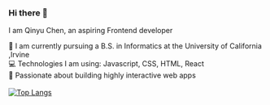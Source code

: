 ### Hi there 👋

<!--
**chloeqino/chloeqino** is a ✨ _special_ ✨ repository because its `README.md` (this file) appears on your GitHub profile.

Here are some ideas to get you started:

- 🔭 I’m currently working on ...
- 🌱 I’m currently learning ...
- 👯 I’m looking to collaborate on ... 
- 🤔 I’m looking for help with ...
- 💬 Ask me about ...
- 📫 How to reach me: ...
- 😄 Pronouns: ...
- ⚡ Fun fact: ...
-->
I am Qinyu Chen, an aspiring Frontend developer

📖 I am currently pursuing a B.S. in Informatics at the University of California ,Irvine<br>
💻 Technologies I am using: Javascript, CSS, HTML, React<br>
💜 Passionate about building highly interactive web apps<br>
<br>
[![Top Langs](https://github-readme-stats.vercel.app/api/top-langs/?username=chloeqino&layout=compact)](https://github.com/chloeqino/github-readme-stats)
